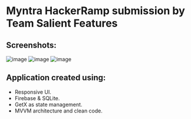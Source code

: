 # Myntra HackerRamp submission by Team Salient Features

## Screenshots:
![image](https://github.com/user-attachments/assets/c6d6a4b4-5e6d-435d-bbe0-e65ed8abcf91)
![image](https://github.com/user-attachments/assets/0a4d7cda-0f37-4ab3-b31a-a6abc1966d28)
![image](https://github.com/user-attachments/assets/cb71b0db-bdbf-449d-83b7-aa7502d0ac1f)


## Application created using:
- Responsive UI.
- Firebase & SQLite.
- GetX as state management.
- MVVM architecture and clean code.

